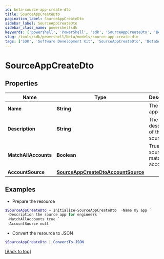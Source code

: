 ```yaml
---
id: beta-source-app-create-dto
title: SourceAppCreateDto
pagination_label: SourceAppCreateDto
sidebar_label: SourceAppCreateDto
sidebar_class_name: powershellsdk
keywords: ['powershell', 'PowerShell', 'sdk', 'SourceAppCreateDto', 'BetaSourceAppCreateDto'] 
slug: /tools/sdk/powershell/beta/models/source-app-create-dto
tags: ['SDK', 'Software Development Kit', 'SourceAppCreateDto', 'BetaSourceAppCreateDto']
---
```



# SourceAppCreateDto

## Properties

Name | Type | Description | Notes
------------ | ------------- | ------------- | -------------
**Name** | **String** | The source app name | [required]
**Description** | **String** | The description of the source app | [required]
**MatchAllAccounts** | **Boolean** | True if the source app match all accounts | [optional] [default to $false]
**AccountSource** | [**SourceAppCreateDtoAccountSource**](source-app-create-dto-account-source) |  | [required]

## Examples

- Prepare the resource
```powershell
$SourceAppCreateDto = Initialize-SourceAppCreateDto  -Name my app `
 -Description the source app for engineers `
 -MatchAllAccounts true `
 -AccountSource null
```

- Convert the resource to JSON
```powershell
$SourceAppCreateDto | ConvertTo-JSON
```


[[Back to top]](#) 

